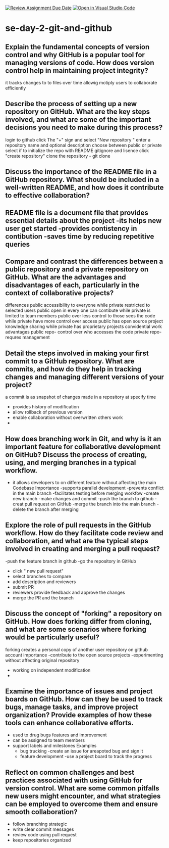 [![Review Assignment Due Date](https://classroom.github.com/assets/deadline-readme-button-22041afd0340ce965d47ae6ef1cefeee28c7c493a6346c4f15d667ab976d596c.svg)](https://classroom.github.com/a/8wgCKhpZ)
[![Open in Visual Studio Code](https://classroom.github.com/assets/open-in-vscode-2e0aaae1b6195c2367325f4f02e2d04e9abb55f0b24a779b69b11b9e10269abc.svg)](https://classroom.github.com/online_ide?assignment_repo_id=18558414&assignment_repo_type=AssignmentRepo)
# se-day-2-git-and-github
## Explain the fundamental concepts of version control and why GitHub is a popular tool for managing versions of code. How does version control help in maintaining project integrity?
it tracks changes to to files over time allowig motiply users to collaborate efficiently
## Describe the process of setting up a new repository on GitHub. What are the key steps involved, and what are some of the important decisions you need to make during this process?
login to github
click The "+" sign and select "New repository "
enter a repository name and optional description 
choose between public or private 
select if to initialize the repo with README gitignore and lisence
click "create repository"
clone the repository - git clone <repo-url>

## Discuss the importance of the README file in a GitHub repository. What should be included in a well-written README, and how does it contribute to effective collaboration?
README file is a document file that provides essential details about the project
-its helps new user get started
-provides contistency in contibution
-saves time by reducing repetitive queries 
-
## Compare and contrast the differences between a public repository and a private repository on GitHub. What are the advantages and disadvantages of each, particularly in the context of collaborative projects?
differences
public accessibility to everyone while private restricted to selected users
public open in every one can contibute while private is limited to team members
public over less control to those sees the code while private have more control over access
public has open source project knowledge sharing while private has proprietary projects convidential work
advantages 
public repo- control over who accesses the code
private repo-requres management 
## Detail the steps involved in making your first commit to a GitHub repository. What are commits, and how do they help in tracking changes and managing different versions of your project?
a commit is as snapshot of changes made in a repository at specify time
- provides history of modification
- allow rollback of previous version
- enable collaboration without overwritten others work
- 
## How does branching work in Git, and why is it an important feature for collaborative development on GitHub? Discuss the process of creating, using, and merging branches in a typical workflow.
- it allows developers to on different feature without affecting the main Codebase
  Importance
  -supports parallel development
  -prevents conflict  in the main branch
  -facilitates testing before merging
  workfow
  -create new branch
  -make changes and commit
  -push the branch to github
  -creat pull request on GitHub
  -merge the branch into the main branch
  -delete the branch after merging
  
## Explore the role of pull requests in the GitHub workflow. How do they facilitate code review and collaboration, and what are the typical steps involved in creating and merging a pull request?
-push the feature branch in github
-go the repository in GitHub 
- click " new pull request"
- select branches to compare
- add description and reviewers
- submit PR
- reviewers provide feedback and approve the changes
- merge the PR and the branch
## Discuss the concept of "forking" a repository on GitHub. How does forking differ from cloning, and what are some scenarios where forking would be particularly useful?
forking creates a personal copy of another user repository on github account 
importance 
-contribute to the open source projects
-experimenting without affecting original repository 
- working on independent modification
- 
## Examine the importance of issues and project boards on GitHub. How can they be used to track bugs, manage tasks, and improve project organization? Provide examples of how these tools can enhance collaborative efforts.
- used to drug bugs features and improvement 
- can be assigned to team members
- support labels and milestones
  Examples
  - bug trucking -create an issue for areapoted bug and sign it
  - feature development -use a project board to track the progress 
## Reflect on common challenges and best practices associated with using GitHub for version control. What are some common pitfalls new users might encounter, and what strategies can be employed to overcome them and ensure smooth collaboration?
- follow branching strategic
- write clear commit messages
- review code using pull request
- keep repositories organized 
